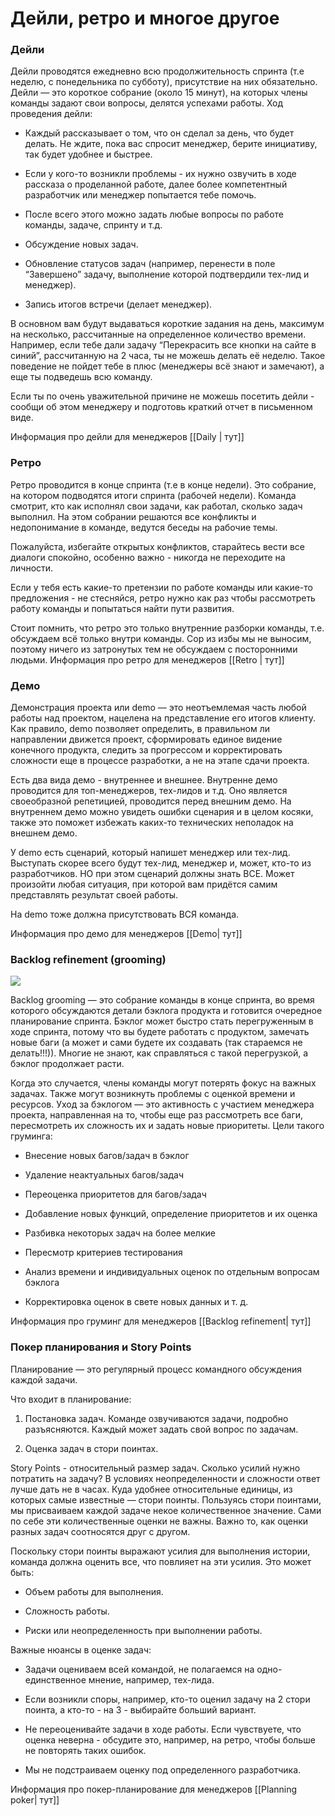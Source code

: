 # Дейли, ретро и многое другое

### Дейли

Дейли проводятся ежедневно всю продолжительность спринта (т.е неделю, с понедельника по субботу), присутствие на них обязательно. Дейли — это короткое собрание (около 15 минут), на которых члены команды задают свои вопросы, делятся успехами работы. Ход проведения дейли:

-   Каждый рассказывает о том, что он сделал за день, что будет делать. Не ждите, пока вас спросит менеджер, берите инициативу, так будет удобнее и быстрее.
    
-   Если у кого-то возникли проблемы - их нужно озвучить в ходе рассказа о проделанной работе, далее более компетентный разработчик или менеджер попытается тебе помочь.
    
-   После всего этого можно задать любые вопросы по работе команды, задаче, спринту и т.д.
    
-   Обсуждение новых задач.
    
-   Обновление статусов задач (например, перенести в поле “Завершено” задачу, выполнение которой подтвердили тех-лид и менеджер).
    
-   Запись итогов встречи (делает менеджер).
    
В основном вам будут выдаваться короткие задания на день, максимум на несколько, рассчитанные на определенное количество времени. Например, если тебе дали задачу “Перекрасить все кнопки на сайте в синий”, рассчитанную на 2 часа, ты не можешь делать её неделю. Такое поведение не пойдет тебе в плюс (менеджеры всё знают и замечают), а еще ты подведешь всю команду.

Если ты по очень уважительной причине не можешь посетить дейли - сообщи об этом менеджеру и подготовь краткий отчет в письменном виде.

Информация про дейли для менеджеров [[Daily | тут]]

### Ретро

Ретро проводится в конце спринта (т.е в конце недели). Это собрание, на котором подводятся итоги спринта (рабочей недели). Команда смотрит, кто как исполнял свои задачи, как работал, сколько задач выполнил. На этом собрании решаются все конфликты и недопонимание в команде, ведутся беседы на рабочие темы. 

Пожалуйста, избегайте открытых конфликтов, старайтесь вести все диалоги спокойно, особенно важно - никогда не переходите на личности.

Если у тебя есть какие-то претензии по работе команды или какие-то предложения - не стесняйся, ретро нужно как раз чтобы рассмотреть работу команды и попытаться найти пути развития.

Стоит помнить, что ретро это только внутренние разборки команды, т.е. обсуждаем всё только внутри команды. Сор из избы мы не выносим, поэтому ничего из затронутых тем не обсуждаем с посторонними людьми.
Информация про ретро для менеджеров [[Retro | тут]]

### Демо

Демонстрация проекта или demo — это неотъемлемая часть любой работы над проектом, нацелена на представление его итогов клиенту. Как правило, demo позволяет определить, в правильном ли направлении движется проект, сформировать единое видение конечного продукта, следить за прогрессом и корректировать сложности еще в процессе разработки, а не на этапе сдачи проекта. 

Есть два вида демо - внутреннее и внешнее. Внутренне демо проводится для топ-менеджеров, тех-лидов и т.д. Оно является своеобразной репетицией, проводится перед внешним демо. На внутреннем демо можно увидеть ошибки сценария и в целом косяки, также это поможет избежать каких-то технических неполадок на внешнем демо. 

У demo есть сценарий, который напишет менеджер или тех-лид. Выступать скорее всего будут тех-лид, менеджер и, может, кто-то из разработчиков. НО при этом сценарий должны знать ВСЕ. Может произойти любая ситуация, при которой вам придётся самим представлять результат своей работы.

На demo тоже должна присутствовать ВСЯ команда.

Информация про демо для менеджеров [[Demo| тут]]

### Backlog refinement (grooming)
**![](https://lh4.googleusercontent.com/e711_z8ykoLtWvgCOA8rKv8fk9eor0OeiYwdn8zAw-aXxjcS7pjsZdJYyQLUT58hi4RBuvm-WD_6Qaw5lvOokpN50sswNBvRHwnZrRWe5_q8ZrxTCpsyUFEp580gFocaK4iYFgtu)**

Backlog grooming — это собрание команды в конце спринта, во время которого обсуждаются детали бэклога продукта и готовится очередное планирование спринта. Бэклог может быстро стать перегруженным в ходе спринта, потому что вы будете работать с продуктом, замечать новые баги (а может и сами будете их создавать (так стараемся не делать!!!)). Многие не знают, как справляться с такой перегрузкой, а бэклог продолжает расти.

Когда это случается, члены команды могут потерять фокус на важных задачах. Также могут возникнуть проблемы с оценкой времени и ресурсов. Уход за бэклогом — это активность с участием менеджера проекта, направленная на то, чтобы еще раз рассмотреть все баги, пересмотреть их сложность их и задать новые приоритеты. Цели такого груминга:

-   Внесение новых багов/задач в бэклог
    
-   Удаление неактуальных багов/задач
    
-   Переоценка приоритетов для багов/задач
    
-   Добавление новых функций, определение приоритетов и их оценка
    
-   Разбивка некоторых задач на более мелкие
    
-   Пересмотр критериев тестирования
    
-   Анализ времени и индивидуальных оценок по отдельным вопросам бэклога
    
-   Корректировка оценок в свете новых данных и т. д.
    
Информация про груминг для менеджеров [[Backlog refinement| тут]]

### Покер планирования и Story Points

Планирование — это регулярный процесс командного обсуждения каждой задачи. 

Что входит в планирование:

1.  Постановка задач. Команде озвучиваются задачи, подробно разъясняются. Каждый может задать свой вопрос по задачам.
    
2.  Оценка задач в стори поинтах.
    
Story Points - относительный размер задач. Сколько усилий нужно потратить на задачу? В условиях неопределенности и сложности ответ лучше дать не в часах. Куда удобнее относительные единицы, из которых самые известные — стори поинты. Пользуясь стори поинтами, мы присваиваем каждой задаче некое количественное значение. Сами по себе эти количественные оценки не важны. Важно то, как оценки разных задач соотносятся друг с другом. 

Поскольку стори поинты выражают усилия для выполнения истории, команда должна оценить все, что повлияет на эти усилия. Это может быть:

-   Объем работы для выполнения.
    
-   Сложность работы.
    
-   Риски или неопределенность при выполнении работы.
    
Важные нюансы в оценке задач:

-   Задачи оцениваем всей командой, не полагаемся на одно-единственное мнение, например, тех-лида.
    
-   Если возникли споры, например, кто-то оценил задачу на 2 стори поинта, а кто-то - на 3 - выбирайте больший вариант.
    
-   Не переоценивайте задачи в ходе работы. Если чувствуете, что оценка неверна - обсудите это, например, на ретро, чтобы больше не повторять таких ошибок.
    
-   Мы не подстраиваем оценку под определенного разработчика.

Информация про покер-планирование для менеджеров [[Planning poker| тут]]
